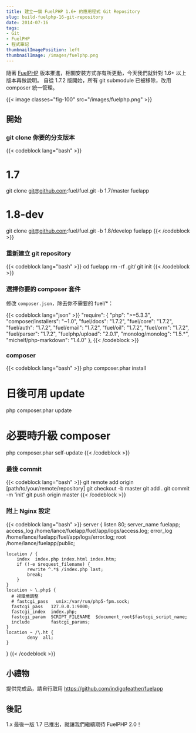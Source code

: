 ```yaml
---
title: 建立一個 FuelPHP 1.6+ 的應用程式 Git Repository
slug: build-fuelphp-16-git-repository
date: 2014-07-16
tags:
- Git
- FuelPHP
- 程式筆記
thumbnailImagePosition: left
thumbnailImage: /images/fuelphp.png
---
```


隨著 [FuelPHP](http://fuelphp.com/) 版本推進，相關安裝方式亦有所更動，今天我們就針對 1.6+ 以上版本再做說明。
自從 1.7.2 版開始，所有 git submodule 已被移除，改用 composer 統一管理。

<!--more-->

{{< image classes="fig-100" src="/images/fuelphp.png" >}}

## 開始

### git clone 你要的分支版本
{{< codeblock lang="bash" >}}
# 1.7
git clone git@github.com:fuel/fuel.git -b 1.7/master fuelapp
# 1.8-dev
git clone git@github.com:fuel/fuel.git -b 1.8/develop fuelapp
{{< /codeblock >}}

### 重新建立 git repository
{{< codeblock lang="bash" >}}
cd fuelapp
rm -rf .git/
git init
{{< /codeblock >}}

### 選擇你要的 composer 套件
修改 `composer.json`，除去你不需要的 fuel/*：

{{< codeblock lang="json" >}}
"require": {
        "php": ">=5.3.3",
        "composer/installers": "~1.0",
        "fuel/docs": "1.7.2",
        "fuel/core": "1.7.2",
        "fuel/auth": "1.7.2",
        "fuel/email": "1.7.2",
        "fuel/oil": "1.7.2",
        "fuel/orm": "1.7.2",
        "fuel/parser": "1.7.2",
        "fuelphp/upload": "2.0.1",
        "monolog/monolog": "1.5.*",
        "michelf/php-markdown": "1.4.0"
    },
{{< /codeblock >}}

### composer
{{< codeblock lang="bash" >}}
php composer.phar install
# 日後可用 update
php composer.phar update
# 必要時升級 composer
php composer.phar self-update
{{< /codeblock >}}

### 最後 commit
{{< codeblock lang="bash" >}}
git remote add origin [path/to/your/remote/repository]
git checkout -b master
git add .
git commit -m 'init'
git push origin master
{{< /codeblock >}}

### 附上 Nginx 設定
{{< codeblock lang="bash" >}}
server {
    listen 80;
    server_name fuelapp;
    access_log /home/lance/fuelapp/fuel/app/logs/access.log;
    error_log  /home/lance/fuelapp/fuel/app/logs/error.log;
    root /home/lance/fuelapp/public;

    location / {
        index  index.php index.html index.htm;
        if (!-e $request_filename) {
            rewrite ^.*$ /index.php last;
            break;
        }
    }
    location ~ \.php$ {
      # 視環境調整
      # fastcgi_pass   unix:/var/run/php5-fpm.sock;
      fastcgi_pass   127.0.0.1:9000;
      fastcgi_index  index.php;
      fastcgi_param  SCRIPT_FILENAME  $document_root$fastcgi_script_name;
      include        fastcgi_params;
    }
    location ~ /\.ht {
            deny  all;
    }
}
{{< /codeblock >}}

## 小禮物
提供完成品，請自行取用
https://github.com/indigofeather/fuelapp

## 後記
1.x 最後一版 1.7 已推出，就讓我們繼續期待 FuelPHP 2.0！
